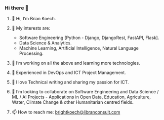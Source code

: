 ### Hi there 👋

<!--
**brightmaraba/brightmaraba** is a ✨ _special_ ✨ repository because its `README.md` (this file) appears on your GitHub profile.

Here are some ideas to get you started:

- 🔭 I’m currently working on ...
- 🌱 I’m currently learning ...
- 👯 I’m looking to collaborate on ...
- 🤔 I’m looking for help with ...
- 💬 Ask me about ...
- 📫 How to reach me: ...
- 😄 Pronouns: ...
- ⚡ Fun fact: ...
-->
1. 👋 Hi, I’m Brian Koech.

2. 👀 My interests are: 
    * Software Engineering [Python - Django, DjangoRest, FastAPI, Flask].
    * Data Science & Analytics.
    * Machine Learning, Artificial Intelligence, Natural Language Processing.
  
4. 🌱 I’m working on all the above and learning more technologies.

5. 🌱 Experienced in DevOps and ICT Project Management.

6. 🌱 I love Technical writing and sharing my passion for ICT. 

7. 💞️ I’m looking to collaborate on Software Engineering and Data Science / ML / AI Projects - Applications in Open Data, Education, Agriculture, Water, Climate Change & other Humanitarian centred fields.

9. 📫 How to reach me: brightkoech@libranconsult.com
